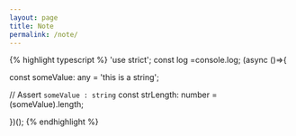 ```yaml
---
layout: page
title: Note
permalink: /note/
---
```


{% highlight typescript %}
'use strict'; const log =console.log; (async ()=>{

const someValue: any = 'this is a string';

// Assert `someValue : string`
const strLength: number =
  (<string>someValue).length;

})();
{% endhighlight %}
